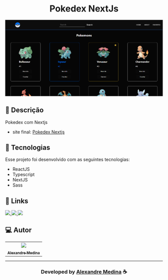 <h1 align="center">
 Pokedex NextJs
</h1>
  
![Resultado final do projeto](https://github.com/alemedinabjj/pokenext/blob/main/public/assets/preview1.png)

## 📝 Descrição

Pokedex com Nextjs

- site final: [Pokedex Nextjs](https://pokenext-tau-six.vercel.app/)

## 🚀 Tecnologias

Esse projeto foi desenvolvido com as seguintes tecnologias:

- ReactJS
- Typescript
- NextJS
- Sass


## 🔗 Links

<p align="left">
 
 <a href="https://www.linkedin.com/in/alexandre-medina-a9259a148" alt="Linkedin">
  <img src="https://img.shields.io/badge/-Linkedin-0A66C2?style=for-the-badge&logo=Linkedin&logoColor=FFFFFF&link=https://www.linkedin.com/in/alemedinabjj"/> 
 </a>
 
 <a href="https://www.facebook.com/alexandre.medina4" alt="Facebook">
  <img src="https://img.shields.io/badge/-Facebook-000dff?style=for-the-badge&logo=Facebook&logoColor=FFFFFF&link=https://www.facebook.com/alexandre.medina"/> 
 </a>
 
 <a href="https://twitter.com/Evander_Inacio" alt="Twitter">
  <img src="https://img.shields.io/badge/-Twitter-1DA1F2?style=for-the-badge&logo=Twitter&logoColor=FFFFFF&link=https://twitter.com/alemedinabjj"/> 
 </a>

 </p>

## 💻 Autor<br>

<table>
  <tr>
    <td align="center">
      <a href="https://github.com/alemedinabjj">
        <img src="https://github.com/alemedinabjj.png" width="100px;" /><br>
        <sub>
          <b>Alexandre Medina</b>
        </sub>
      </a>
    </td>
  </tr>
</table>

---

  <h3 align="center"> Developed by <a href="https://www.linkedin.com/in/alexandre-medina-a9259a148">Alexandre Medina</a> ☕</h3>
